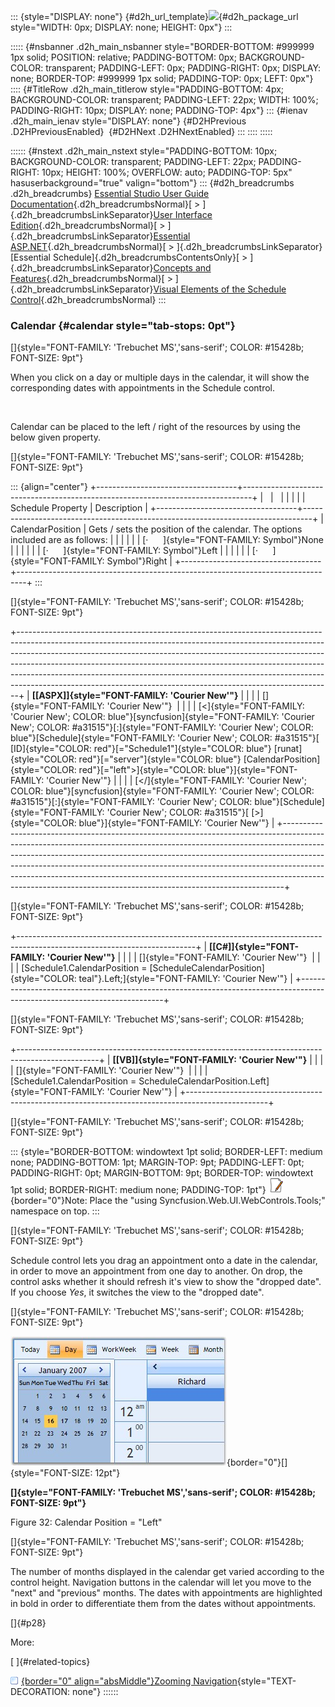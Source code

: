 ::: {style="DISPLAY: none"}
[](ms-xhelp:///?Id=d2h_url_template){#d2h_url_template}![](!package_url!){#d2h_package_url style="WIDTH: 0px; DISPLAY: none; HEIGHT: 0px"}
:::

::::: {#nsbanner .d2h_main_nsbanner style="BORDER-BOTTOM: #999999 1px solid; POSITION: relative; PADDING-BOTTOM: 0px; BACKGROUND-COLOR: transparent; PADDING-LEFT: 0px; PADDING-RIGHT: 0px; DISPLAY: none; BORDER-TOP: #999999 1px solid; PADDING-TOP: 0px; LEFT: 0px"}
:::: {#TitleRow .d2h_main_titlerow style="PADDING-BOTTOM: 4px; BACKGROUND-COLOR: transparent; PADDING-LEFT: 22px; WIDTH: 100%; PADDING-RIGHT: 10px; DISPLAY: none; PADDING-TOP: 4px"}
::: {#ienav .d2h_main_ienav style="DISPLAY: none"}
[](ms-xhelp:///?Id=143df038-fbc7-467a-91cd-30b714318e3f){#D2HPrevious .D2HPreviousEnabled}  [](ms-xhelp:///?Id=3d493cf3-606f-4f67-b81a-45be34fd990e){#D2HNext .D2HNextEnabled}
:::
::::
:::::

:::::: {#nstext .d2h_main_nstext style="PADDING-BOTTOM: 10px; BACKGROUND-COLOR: transparent; PADDING-LEFT: 22px; PADDING-RIGHT: 10px; HEIGHT: 100%; OVERFLOW: auto; PADDING-TOP: 5px" hasuserbackground="true" valign="bottom"}
::: {#d2h_breadcrumbs .d2h_breadcrumbs}
[Essential Studio User Guide Documentation](ms-xhelp:///?Id=12457748-09e3-4d74-a240-8e049cedf030){.d2h_breadcrumbsNormal}[ \> ]{.d2h_breadcrumbsLinkSeparator}[User Interface Edition](ms-xhelp:///?Id=c29296b7-531c-413b-a0ec-488ca1f7f669){.d2h_breadcrumbsNormal}[ \> ]{.d2h_breadcrumbsLinkSeparator}[Essential ASP.NET](ms-xhelp:///?Id=25c35330-c127-4dad-9a92-ed79dc7261a6){.d2h_breadcrumbsNormal}[ \> ]{.d2h_breadcrumbsLinkSeparator}[Essential Schedule]{.d2h_breadcrumbsContentsOnly}[ \> ]{.d2h_breadcrumbsLinkSeparator}[Concepts and Features](ms-xhelp:///?Id=64869483-f57f-4838-b322-b1a3d1ce8e40){.d2h_breadcrumbsNormal}[ \> ]{.d2h_breadcrumbsLinkSeparator}[Visual Elements of the Schedule Control](ms-xhelp:///?Id=1d8edd7d-7095-4d62-bd5e-cfe71771ca35){.d2h_breadcrumbsNormal}
:::

### Calendar {#calendar style="tab-stops: 0pt"}

[]{style="FONT-FAMILY: 'Trebuchet MS','sans-serif'; COLOR: #15428b; FONT-SIZE: 9pt"} 

When you click on a day or multiple days in the calendar, it will show the corresponding dates with appointments in the Schedule control.

 

Calendar can be placed to the left / right of the resources by using the below given property.

[]{style="FONT-FAMILY: 'Trebuchet MS','sans-serif'; COLOR: #15428b; FONT-SIZE: 9pt"} 

::: {align="center"}
+-----------------------------------+--------------------------------------------------------------------------------+
|                                   |                                                                                |
|                                   |                                                                                |
| Schedule Property                 | Description                                                                    |
+-----------------------------------+--------------------------------------------------------------------------------+
| CalendarPosition                  | Gets / sets the position of the calendar. The options included are as follows: |
|                                   |                                                                                |
|                                   | [·      ]{style="FONT-FAMILY: Symbol"}None                                     |
|                                   |                                                                                |
|                                   | [·      ]{style="FONT-FAMILY: Symbol"}Left                                     |
|                                   |                                                                                |
|                                   | [·      ]{style="FONT-FAMILY: Symbol"}Right                                    |
+-----------------------------------+--------------------------------------------------------------------------------+
:::

[]{style="FONT-FAMILY: 'Trebuchet MS','sans-serif'; COLOR: #15428b; FONT-SIZE: 9pt"} 

+------------------------------------------------------------------------------------------------------------------------------------------------------------------------------------------------------------------------------------------------------------------------------------------------------------------------------------------------------------------------------------------------------------------------------------------------------------------------------------+
| **[\[ASPX\]]{style="FONT-FAMILY: 'Courier New'"}**                                                                                                                                                                                                                                                                                                                                                                                                                                 |
|                                                                                                                                                                                                                                                                                                                                                                                                                                                                                    |
| []{style="FONT-FAMILY: 'Courier New'"}                                                                                                                                                                                                                                                                                                                                                                                                                                             |
|                                                                                                                                                                                                                                                                                                                                                                                                                                                                                    |
| [\<]{style="FONT-FAMILY: 'Courier New'; COLOR: blue"}[syncfusion]{style="FONT-FAMILY: 'Courier New'; COLOR: #a31515"}[:]{style="FONT-FAMILY: 'Courier New'; COLOR: blue"}[Schedule]{style="FONT-FAMILY: 'Courier New'; COLOR: #a31515"}[ [ID]{style="COLOR: red"}[=\"Schedule1\"]{style="COLOR: blue"} [runat]{style="COLOR: red"}[=\"server\"]{style="COLOR: blue"} [CalendarPosition]{style="COLOR: red"}[=\"left\"\>]{style="COLOR: blue"}]{style="FONT-FAMILY: 'Courier New'"} |
|                                                                                                                                                                                                                                                                                                                                                                                                                                                                                    |
| [\</]{style="FONT-FAMILY: 'Courier New'; COLOR: blue"}[syncfusion]{style="FONT-FAMILY: 'Courier New'; COLOR: #a31515"}[:]{style="FONT-FAMILY: 'Courier New'; COLOR: blue"}[Schedule]{style="FONT-FAMILY: 'Courier New'; COLOR: #a31515"}[ [\>]{style="COLOR: blue"}]{style="FONT-FAMILY: 'Courier New'"}                                                                                                                                                                           |
+------------------------------------------------------------------------------------------------------------------------------------------------------------------------------------------------------------------------------------------------------------------------------------------------------------------------------------------------------------------------------------------------------------------------------------------------------------------------------------+

[]{style="FONT-FAMILY: 'Trebuchet MS','sans-serif'; COLOR: #15428b; FONT-SIZE: 9pt"} 

+--------------------------------------------------------------------------------------------------------------------------+
| **[\[C#\]]{style="FONT-FAMILY: 'Courier New'"}**                                                                         |
|                                                                                                                          |
| []{style="FONT-FAMILY: 'Courier New'"}                                                                                   |
|                                                                                                                          |
| [Schedule1.CalendarPosition = [ScheduleCalendarPosition]{style="COLOR: teal"}.Left;]{style="FONT-FAMILY: 'Courier New'"} |
+--------------------------------------------------------------------------------------------------------------------------+

[]{style="FONT-FAMILY: 'Trebuchet MS','sans-serif'; COLOR: #15428b; FONT-SIZE: 9pt"} 

+--------------------------------------------------------------------------------------------------+
| **[\[VB\]]{style="FONT-FAMILY: 'Courier New'"}**                                                 |
|                                                                                                  |
| []{style="FONT-FAMILY: 'Courier New'"}                                                           |
|                                                                                                  |
| [Schedule1.CalendarPosition = ScheduleCalendarPosition.Left]{style="FONT-FAMILY: 'Courier New'"} |
+--------------------------------------------------------------------------------------------------+

[]{style="FONT-FAMILY: 'Trebuchet MS','sans-serif'; COLOR: #15428b; FONT-SIZE: 9pt"} 

::: {style="BORDER-BOTTOM: windowtext 1pt solid; BORDER-LEFT: medium none; PADDING-BOTTOM: 1pt; MARGIN-TOP: 9pt; PADDING-LEFT: 0pt; PADDING-RIGHT: 0pt; MARGIN-BOTTOM: 9pt; BORDER-TOP: windowtext 1pt solid; BORDER-RIGHT: medium none; PADDING-TOP: 1pt"}
![](ImagesExt/image71_1.png){border="0"}Note: Place the \"using Syncfusion.Web.UI.WebControls.Tools;\" namespace on top.
:::

[]{style="FONT-FAMILY: 'Trebuchet MS','sans-serif'; COLOR: #15428b; FONT-SIZE: 9pt"} 

Schedule control lets you drag an appointment onto a date in the calendar, in order to move an appointment from one day to another. On drop, the control asks whether it should refresh it\'s view to show the \"dropped date\". If you choose *Yes*, it switches the view to the \"dropped date\".

[]{style="FONT-FAMILY: 'Trebuchet MS','sans-serif'; COLOR: #15428b; FONT-SIZE: 9pt"} 

![](ImagesExt/image71_21.jpg){border="0"}[]{style="FONT-SIZE: 12pt"}

**[]{style="FONT-FAMILY: 'Trebuchet MS','sans-serif'; COLOR: #15428b; FONT-SIZE: 9pt"}** 

Figure 32: Calendar Position = \"Left\"

[]{style="FONT-FAMILY: 'Trebuchet MS','sans-serif'; COLOR: #15428b; FONT-SIZE: 9pt"} 

The number of months displayed in the calendar get varied according to the control height. Navigation buttons in the calendar will let you move to the \"next\" and \"previous\" months. The dates with appointments are highlighted in bold in order to differentiate them from the dates without appointments.

[]{#p28} 

More:

[ ]{#related-topics}

[![](button.gif){border="0" align="absMiddle"}Zooming Navigation](ms-xhelp:///?Id=09c8c81c-abf5-43e7-900e-9e45f63d6e94){style="TEXT-DECORATION: none"}
::::::
